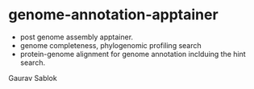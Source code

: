 # genome-annotation-apptainer

- post genome assembly apptainer. 
- genome completeness, phylogenomic profiling search
- protein-genome alignment for genome annotation inclduing the hint search. 

Gaurav Sablok
